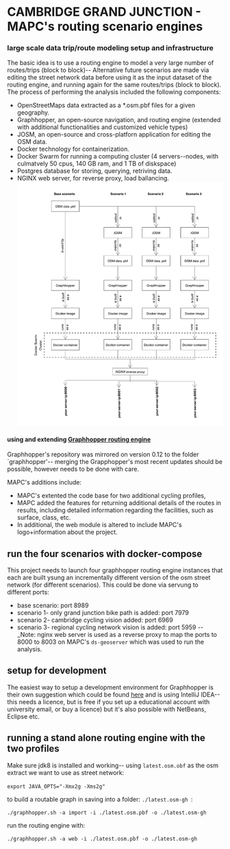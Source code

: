 # CAMBRIDGE GRAND JUNCTION - MAPC's routing scenario engines  


### large scale data trip/route modeling setup and infrastructure 
The basic idea is to use a routing engine to model a very large number of routes/trips (block to block)-- 
Alternative future scenarios are made via editing the street network data before using it as the input dataset of the routing engine, and running again for the same routes/trips (block to block).
The process of performing the analysis included the following components:
- OpenStreetMaps data extracted as a *.osm.pbf files for a given geography.
- Graphhopper, an open-source navigation, and routing engine (extended with additional functionalities and customized vehicle types)
- JOSM, an open-source and cross-platforn application for editing the OSM data.
- Docker technology for containerization.
- Docker Swarm for running a computing cluster (4 servers--nodes, with culmatvely 50 cpus, 140 GB ram, and 1 TB of diskspace)
- Postgres database for storing, querying, retriving data.
- NGINX web server, for reverse proxy, load ballancing.
![modeling diagram](d1.png)


#### using and extending [Graphhopper routing engine](https://github.com/graphhopper/graphhopper)

Graphhopper's repository was mirrored on version 0.12 to the folder `graphhopper'-- merging the Grapphopper's most recent updates should be possible, however needs to be done with care.

MAPC's additions include:
- MAPC's extented the code base for two additional cycling profiles,
- MAPC added the features for returning additional details of the routes in results, including detailed information regarding the facilities, such as surface, class, etc.
- In additional, the web module is altered to include MAPC's logo+information about the project.

## run the four scenarios with docker-compose

This project needs to launch four graphhopper routing engine instances that each are built ysung an incrementally different version of the osm street network (for different scenarios). This could be done via servung to different ports:
- base scenario: port 8989
- scenario 1- only grand junction bike path is added: port 7979
- scenario 2- cambridge cycling vision added: port 6969
- scenario 3- regional cycling network vision is added: port 5959 
-- _Note: nginx web server is used as a reverse proxy to map the ports to 8000 to 8003 on MAPC's `ds-geoserver` which was used to run the analysis.



## setup for development


The easiest way to setup a development environment for Graphhopper is their own suggestion which could be found [here](https://github.com/graphhopper/graphhopper/blob/master/docs/core/quickstart-from-source.md#start-development) and is using IntelliJ IDEA-- this needs a licence, but is free if you set up a educational account with university email, or buy a licence) but it's also possible with NetBeans, Eclipse etc.



## running a stand alone routing engine with the two profiles  

Make sure  jdk8 is installed and working-- using `latest.osm.obf` as the osm extract we want to use as street network:   

```export JAVA_OPTS="-Xmx2g -Xms2g"```

to build a routable graph in saving into a folder: `./latest.osm-gh `:  

```
./graphhopper.sh -a import -i ./latest.osm.pbf -o ./latest.osm-gh 

```

run the routing engine with:

```
./graphhopper.sh -a web -i ./latest.osm.pbf -o ./latest.osm-gh

```
